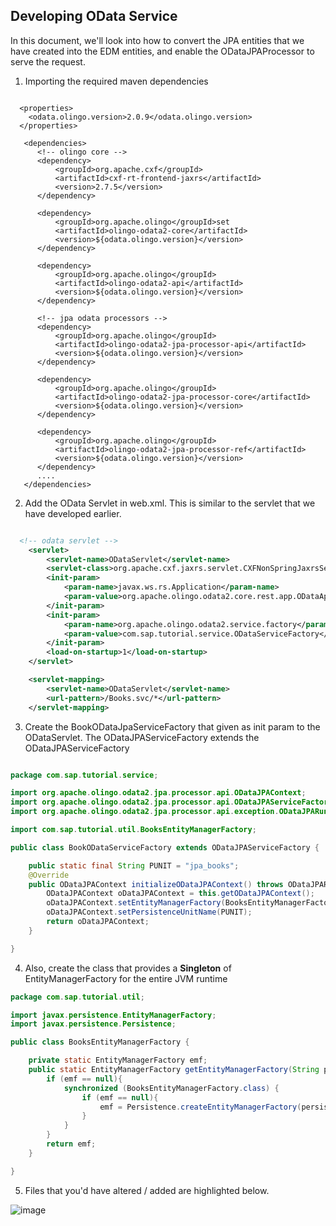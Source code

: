 ## Developing OData Service 

In this document, we'll look into how to convert the JPA entities that we have created into the EDM entities, and enable the ODataJPAProcessor to serve the request. 

1. Importing the required maven dependencies


```pom
   
  <properties>
    <odata.olingo.version>2.0.9</odata.olingo.version>
  </properties>
   
   <dependencies>   
      <!-- olingo core -->
      <dependency>
          <groupId>org.apache.cxf</groupId>
          <artifactId>cxf-rt-frontend-jaxrs</artifactId>
          <version>2.7.5</version>
      </dependency>

      <dependency>
          <groupId>org.apache.olingo</groupId>set
          <artifactId>olingo-odata2-core</artifactId>
          <version>${odata.olingo.version}</version>
      </dependency>

      <dependency>
          <groupId>org.apache.olingo</groupId>
          <artifactId>olingo-odata2-api</artifactId>
          <version>${odata.olingo.version}</version>
      </dependency>

      <!-- jpa odata processors -->
      <dependency>
          <groupId>org.apache.olingo</groupId>
          <artifactId>olingo-odata2-jpa-processor-api</artifactId>
          <version>${odata.olingo.version}</version>
      </dependency>

      <dependency>
          <groupId>org.apache.olingo</groupId>
          <artifactId>olingo-odata2-jpa-processor-core</artifactId>
          <version>${odata.olingo.version}</version>
      </dependency>

      <dependency>
          <groupId>org.apache.olingo</groupId>
          <artifactId>olingo-odata2-jpa-processor-ref</artifactId>
          <version>${odata.olingo.version}</version>
      </dependency>
      ....     
   </dependencies>
```


2. Add the OData Servlet in web.xml. 
   This is similar to the servlet that we have developed earlier. 
   
   
```xml

  <!-- odata servlet -->
	<servlet>
		<servlet-name>ODataServlet</servlet-name>
		<servlet-class>org.apache.cxf.jaxrs.servlet.CXFNonSpringJaxrsServlet</servlet-class>
		<init-param>
			<param-name>javax.ws.rs.Application</param-name>
			<param-value>org.apache.olingo.odata2.core.rest.app.ODataApplication</param-value>
		</init-param>
		<init-param>
			<param-name>org.apache.olingo.odata2.service.factory</param-name>
			<param-value>com.sap.tutorial.service.ODataServiceFactory</param-value>
		</init-param>
		<load-on-startup>1</load-on-startup>
	</servlet>

	<servlet-mapping>
		<servlet-name>ODataServlet</servlet-name>
		<url-pattern>/Books.svc/*</url-pattern>
	</servlet-mapping>

```
     
3. Create the BookODataJpaServiceFactory that given as init param to the ODataServlet. The ODataJPAServiceFactory extends the ODataJPAServiceFactory

```java

package com.sap.tutorial.service;

import org.apache.olingo.odata2.jpa.processor.api.ODataJPAContext;
import org.apache.olingo.odata2.jpa.processor.api.ODataJPAServiceFactory;
import org.apache.olingo.odata2.jpa.processor.api.exception.ODataJPARuntimeException;

import com.sap.tutorial.util.BooksEntityManagerFactory;

public class BookODataServiceFactory extends ODataJPAServiceFactory {

	public static final String PUNIT = "jpa_books";
	@Override
	public ODataJPAContext initializeODataJPAContext() throws ODataJPARuntimeException {
		ODataJPAContext oDataJPAContext = this.getODataJPAContext();
		oDataJPAContext.setEntityManagerFactory(BooksEntityManagerFactory.getEntityManagerFactory(PUNIT));
		oDataJPAContext.setPersistenceUnitName(PUNIT);
		return oDataJPAContext;
	}

}

```

4. Also, create the class that provides a <b>Singleton</b> of EntityManagerFactory for the entire JVM runtime 

```java
package com.sap.tutorial.util;

import javax.persistence.EntityManagerFactory;
import javax.persistence.Persistence;

public class BooksEntityManagerFactory {

	private static EntityManagerFactory emf; 
	public static EntityManagerFactory getEntityManagerFactory(String persistenceUnitName) {
		if (emf == null){
			synchronized (BooksEntityManagerFactory.class) {
				if (emf == null){
					emf = Persistence.createEntityManagerFactory(persistenceUnitName);
				}
			}
		}
		return emf; 
	}

}

```

5. Files that you'd have altered / added are highlighted below. 

![image](https://user-images.githubusercontent.com/15712474/32520938-be664586-c3df-11e7-8cfe-ef888a466698.png)




